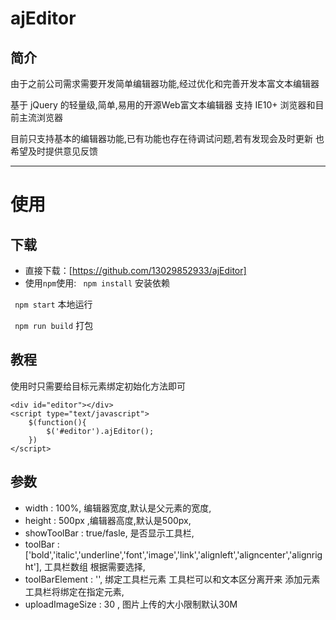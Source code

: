 # ajEditor

## 简介
由于之前公司需求需要开发简单编辑器功能,经过优化和完善开发本富文本编辑器

基于 jQuery 的轻量级,简单,易用的开源Web富文本编辑器
支持 IE10+ 浏览器和目前主流浏览器

目前只支持基本的编辑器功能,已有功能也存在待调试问题,若有发现会及时更新
也希望及时提供意见反馈
***
# 使用
## 下载


- 直接下载：[https://github.com/13029852933/ajEditor]
- 使用`npm`使用:
` npm install` 安装依赖  

` npm start`   本地运行  

` npm run build` 打包  
## 教程
使用时只需要给目标元素绑定初始化方法即可

	<div id="editor"></div>
	<script type="text/javascript">
		$(function(){
			$('#editor').ajEditor();
		})
	</script>
## 参数
* 	width : 100%, 编辑器宽度,默认是父元素的宽度,
*	height : 500px ,编辑器高度,默认是500px,
*	showToolBar : true/fasle, 是否显示工具栏,
*	toolBar : ['bold','italic','underline','font','image','link','alignleft','aligncenter','alignright'], 工具栏数组 根据需要选择,
*	toolBarElement : '', 绑定工具栏元素 工具栏可以和文本区分离开来 添加元素工具栏将绑定在指定元素,
*	uploadImageSize : 30 , 图片上传的大小限制默认30M

